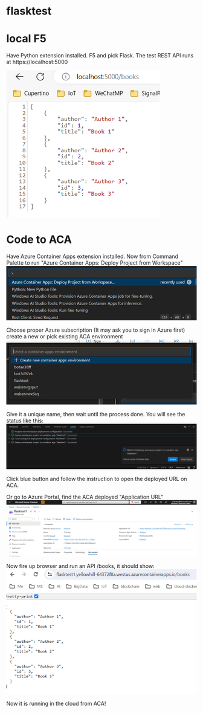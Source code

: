 # flasktest

# local F5

Have Python extension installed. F5 and pick Flask. The test REST API runs at https://localhost:5000 

![API response](image.png)

# Code to ACA

Have Azure Container Apps extension installed.
Now from Command Palette to run "Azure Container Apps: Deploy Project from Workspace"
![alt text](image-1.png)

Choose proper Azure subscription (It may ask you to sign in Azure first)
create a new or pick existing ACA environment
![alt text](image-2.png)

Give it a unique name, then wait until the process done. You will see the status like this:
![alt text](image-4.png)

Click blue button and follow the instruction to open the deployed URL on ACA.

Or go to Azure Portal, find the ACA deployed "Application URL"
![alt text](image-5.png)

Now fire up browser and run an API <Application URL>/books, it should show:
![alt text](image-6.png)

Now it is running in the cloud from ACA!